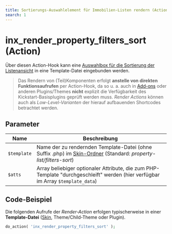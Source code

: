 ```yaml
---
title: Sortierungs-Auswahlelement für Immobilien-Listen rendern (Action)
search: 1
---
```


# inx_render_property_filters_sort (Action)

Über diesen Action-Hook kann eine [Auswahlbox für die Sortierung der Listenansicht](../komponenten/sortierung.html) in eine Template-Datei eingebunden werden.

> Das Rendern von (Teil)Komponenten erfolgt **anstelle von direkten Funktionsaufrufen** per Action-Hook, da so u. a. auch in [Add-ons](../add-ons.html) oder anderen Plugins/Themes **nicht** explizit die Verfügbarkeit des Kickstart-Basisplugins geprüft werden muss. <i>Render Actions</i> können auch als <i>Low-Level-Varianten</i> der hierauf aufbauenden Shortcodes betrachtet werden.

## Parameter

| Name | Beschreibung |
| ---- | ------------ |
| `$template` | Name der zu rendernden Template-Datei (ohne Suffix .php) im [Skin-Ordner](../anpassung-erweiterung/skins.html#Ordner) (Standard: *property-list/filters-sort*) |
| `$atts` | Array beliebiger optionaler Attribute, die zum PHP-Template "durchgeschleift" werden (hier verfügbar im Array `$template_data`) |

## Code-Beispiel

Die folgenden Aufrufe der <i>Render-Action</i> erfolgen typischerweise in einer **Template-Datei** ([Skin](../anpassung-erweiterung/skins.html), Theme/Child-Theme oder Plugin).

```php
do_action( 'inx_render_property_filters_sort' );
```